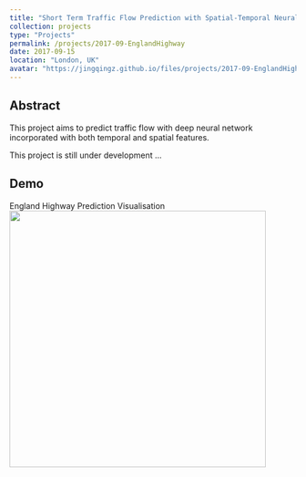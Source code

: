 ```yaml
---
title: "Short Term Traffic Flow Prediction with Spatial-Temporal Neural Networks on England Highway"
collection: projects
type: "Projects"
permalink: /projects/2017-09-EnglandHighway
date: 2017-09-15
location: "London, UK"
avatar: "https://jingqingz.github.io/files/projects/2017-09-EnglandHighway/avatar.png"
---
```



## Abstract

This project aims to predict traffic flow with deep neural network incorporated with both temporal and spatial features.

This project is still under development ...


## Demo

England Highway Prediction Visualisation
<img src="https://jingqingz.github.io/files/projects/2017-09-EnglandHighway/demo.gif" style="width: 450px;"/>

